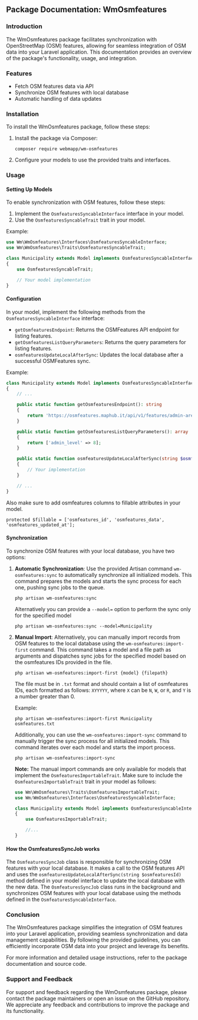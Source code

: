 ## Package Documentation: WmOsmfeatures

### Introduction

The WmOsmfeatures package facilitates synchronization with OpenStreetMap (OSM) features, allowing for seamless integration of OSM data into your Laravel application. This documentation provides an overview of the package's functionality, usage, and integration.

### Features

-   Fetch OSM features data via API
-   Synchronize OSM features with local database
-   Automatic handling of data updates

### Installation

To install the WmOsmfeatures package, follow these steps:

1. Install the package via Composer:

    ```
    composer require webmapp/wm-osmfeatures
    ```

2. Configure your models to use the provided traits and interfaces.

### Usage

#### Setting Up Models

To enable synchronization with OSM features, follow these steps:

1. Implement the `OsmfeaturesSyncableInterface` interface in your model.
2. Use the `OsmfeaturesSyncableTrait` trait in your model.

Example:

```php
use Wm\WmOsmfeatures\Interfaces\OsmfeaturesSyncableInterface;
use Wm\WmOsmfeatures\Traits\OsmfeaturesSyncableTrait;

class Municipality extends Model implements OsmfeaturesSyncableInterface
{
    use OsmfeaturesSyncableTrait;

    // Your model implementation
}
```

#### Configuration

In your model, implement the following methods from the `OsmfeaturesSyncableInterface` interface:

-   `getOsmfeaturesEndpoint`: Returns the OSMFeatures API endpoint for listing features.
-   `getOsmfeaturesListQueryParameters`: Returns the query parameters for listing features.
-   `osmfeaturesUpdateLocalAfterSync`: Updates the local database after a successful OSMFeatures sync.

Example:

```php
class Municipality extends Model implements OsmfeaturesSyncableInterface
{
    // ...

    public static function getOsmfeaturesEndpoint(): string
    {
        return 'https://osmfeatures.maphub.it/api/v1/features/admin-areas/';
    }

    public static function getOsmfeaturesListQueryParameters(): array
    {
        return ['admin_level' => 8];
    }

    public static function osmfeaturesUpdateLocalAfterSync(string $osmfeaturesId): void
    {
        // Your implementation
    }

    // ...
}
```

Also make sure to add osmfeatures columns to fillable attributes in your model.

```
protected $fillable = ['osmfeatures_id', 'osmfeatures_data', 'osmfeatures_updated_at'];
```

#### Synchronization

To synchronize OSM features with your local database, you have two options:

1. **Automatic Synchronization**: Use the provided Artisan command `wm-osmfeatures:sync` to automatically synchronize all initialized models. This command prepares the models and starts the sync process for each one, pushing sync jobs to the queue. 

    ```
    php artisan wm-osmfeatures:sync
    ```

    Alternatively you can provide a ```--model=``` option to perform the sync only for the specified model
   
      ```
    php artisan wm-osmfeatures:sync --model=Municipality
    ```

3. **Manual Import**: Alternatively, you can manually import records from OSM features to the local database using the `wm-osmfeatures:import-first` command. This command takes a model and a file path as arguments and dispatches sync jobs for the specified model based on the osmfeatures IDs provided in the file.

    ```
    php artisan wm-osmfeatures:import-first {model} {filepath}
    ```

    The file must be in `.txt` format and should contain a list of osmfeatures IDs, each formatted as follows: `XYYYYY`, where `X` can be `N`, `W`, or `R`, and `Y` is a number greater than 0.

    Example:

    ```
    php artisan wm-osmfeatures:import-first Municipality osmfeatures.txt
    ```

    Additionally, you can use the `wm-osmfeatures:import-sync` command to manually trigger the sync process for all initialized models. This command iterates over each model and starts the import process.

    ```
    php artisan wm-osmfeatures:import-sync
    ```

    **Note:** The manual import commands are only available for models that implement the `OsmfeaturesImportableTrait`. Make sure to include the `OsmfeaturesImportableTrait` trait in your model as follows:

    ```php
    use Wm\WmOsmfeatures\Traits\OsmfeaturesImportableTrait;
    use Wm/WmOsmfeatures\Interfaces\OsmfeaturesSyncableInterface;

    class Municipality extends Model implements OsmfeaturesSyncableInterface
    {
        use OsmfeaturesImportableTrait;

        //...
    }
    ```

#### How the OsmfeaturesSyncJob works

The `OsmfeaturesSyncJob` class is responsible for synchronizing OSM features with your local database. It makes a call to the OSM features API and uses the `osmfeaturesUpdateLocalAfterSync(string $osmfeaturesId)` method defined in your model interface to update the local database with the new data. The `OsmfeaturesSyncJob` class runs in the background and synchronizes OSM features with your local database using the methods defined in the `OsmfeaturesSyncableInterface`.

### Conclusion

The WmOsmfeatures package simplifies the integration of OSM features into your Laravel application, providing seamless synchronization and data management capabilities. By following the provided guidelines, you can efficiently incorporate OSM data into your project and leverage its benefits.

For more information and detailed usage instructions, refer to the package documentation and source code.

### Support and Feedback

For support and feedback regarding the WmOsmfeatures package, please contact the package maintainers or open an issue on the GitHub repository. We appreciate any feedback and contributions to improve the package and its functionality.
